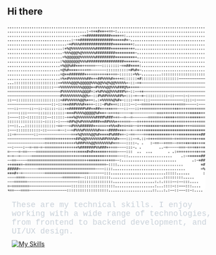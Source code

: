 ## Hi there


  <img src="https://github.com/aye007/aye007/blob/main/arash.png?raw=true" alt="Arash's Picture" width="450" style="border-radius: 10px;float:left;"/>
  
   <p style="font-family: 'Courier New', monospace; color: #c9d1d9; font-size: 18px; margin-bottom: 10px;float:left;margin-left:10px;">
      These are my technical skills. I enjoy working with a wide range of technologies, from frontend to backend development, and UI/UX design.
    </p>
  <a href="https://skillicons.dev" style="float:left;margin-left:10px;">
    <img src="https://skillicons.dev/icons?i=angular,html,js,react,vue,flutter,laravel,ps,php,sass,wordpress,xd,vscode&perline=8" alt="My Skills"/>
  </a>
